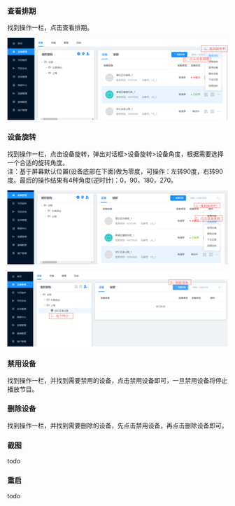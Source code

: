 ### 查看排期
找到操作一栏，点击查看排期。

![avatar](../images/terminal/12.png)

### 设备旋转
找到操作一栏，点击设备旋转，弹出对话框>设备旋转>设备角度，根据需要选择一个合适的旋转角度。    
注：基于屏幕默认位置(设备底部在下面)做为零度，可操作：左转90度，右转90度。最后的操作结果有4种角度(逆时针)：0，90，180，270。

![avatar](../images/terminal/13.png)

![avatar](../images/terminal/4.png)

### 禁用设备
找到操作一栏，并找到需要禁用的设备，点击禁用设备即可，一旦禁用设备将停止播放节目。

### 删除设备
找到操作一栏，并找到需要删除的设备，先点击禁用设备，再点击删除设备即可。

### 截图
todo

### 重启
todo
